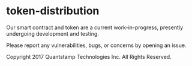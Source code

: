 # token-distribution

Our smart contract and token are a current work-in-progress, presently undergoing development and testing.

Please report any vulnerabilities, bugs, or concerns by opening an issue.

Copyright 2017 Quantstamp Technologies Inc. All Rights Reserved.
